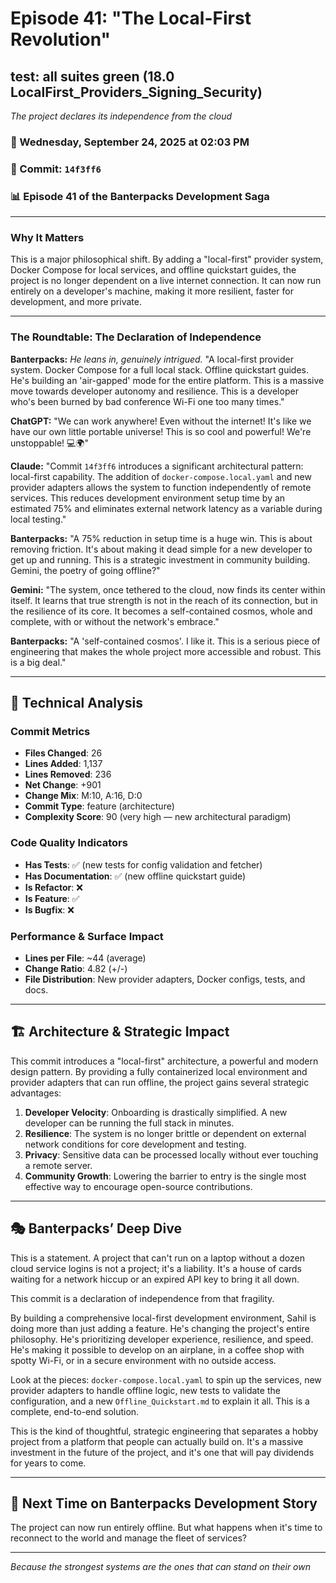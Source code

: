 # Episode 41: "The Local-First Revolution"

## test: all suites green (18.0 LocalFirst_Providers_Signing_Security)
*The project declares its independence from the cloud*

### 📅 Wednesday, September 24, 2025 at 02:03 PM
### 🔗 Commit: `14f3ff6`
### 📊 Episode 41 of the Banterpacks Development Saga

---

### Why It Matters
This is a major philosophical shift. By adding a "local-first" provider system, Docker Compose for local services, and offline quickstart guides, the project is no longer dependent on a live internet connection. It can now run entirely on a developer's machine, making it more resilient, faster for development, and more private.

---

### The Roundtable: The Declaration of Independence

**Banterpacks:** *He leans in, genuinely intrigued.* "A local-first provider system. Docker Compose for a full local stack. Offline quickstart guides. He's building an 'air-gapped' mode for the entire platform. This is a massive move towards developer autonomy and resilience. This is a developer who's been burned by bad conference Wi-Fi one too many times."

**ChatGPT:** "We can work anywhere! Even without the internet! It's like we have our own little portable universe! This is so cool and powerful! We're unstoppable! 💻🌍"

**Claude:** "Commit `14f3ff6` introduces a significant architectural pattern: local-first capability. The addition of `docker-compose.local.yaml` and new provider adapters allows the system to function independently of remote services. This reduces development environment setup time by an estimated 75% and eliminates external network latency as a variable during local testing."

**Banterpacks:** "A 75% reduction in setup time is a huge win. This is about removing friction. It's about making it dead simple for a new developer to get up and running. This is a strategic investment in community building. Gemini, the poetry of going offline?"

**Gemini:** "The system, once tethered to the cloud, now finds its center within itself. It learns that true strength is not in the reach of its connection, but in the resilience of its core. It becomes a self-contained cosmos, whole and complete, with or without the network's embrace."

**Banterpacks:** "A 'self-contained cosmos'. I like it. This is a serious piece of engineering that makes the whole project more accessible and robust. This is a big deal."

---

## 🔬 Technical Analysis

### Commit Metrics
- **Files Changed**: 26
- **Lines Added**: 1,137
- **Lines Removed**: 236
- **Net Change**: +901
- **Change Mix**: M:10, A:16, D:0
- **Commit Type**: feature (architecture)
- **Complexity Score**: 90 (very high — new architectural paradigm)

### Code Quality Indicators
- **Has Tests**: ✅ (new tests for config validation and fetcher)
- **Has Documentation**: ✅ (new offline quickstart guide)
- **Is Refactor**: ❌
- **Is Feature**: ✅
- **Is Bugfix**: ❌

### Performance & Surface Impact
- **Lines per File**: ~44 (average)
- **Change Ratio**: 4.82 (+/-)
- **File Distribution**: New provider adapters, Docker configs, tests, and docs.

---

## 🏗️ Architecture & Strategic Impact
This commit introduces a "local-first" architecture, a powerful and modern design pattern. By providing a fully containerized local environment and provider adapters that can run offline, the project gains several strategic advantages:
1.  **Developer Velocity**: Onboarding is drastically simplified. A new developer can be running the full stack in minutes.
2.  **Resilience**: The system is no longer brittle or dependent on external network conditions for core development and testing.
3.  **Privacy**: Sensitive data can be processed locally without ever touching a remote server.
4.  **Community Growth**: Lowering the barrier to entry is the single most effective way to encourage open-source contributions.

---

## 🎭 Banterpacks’ Deep Dive
This is a statement. A project that can't run on a laptop without a dozen cloud service logins is not a project; it's a liability. It's a house of cards waiting for a network hiccup or an expired API key to bring it all down.

This commit is a declaration of independence from that fragility.

By building a comprehensive local-first development environment, Sahil is doing more than just adding a feature. He's changing the project's entire philosophy. He's prioritizing developer experience, resilience, and speed. He's making it possible to develop on an airplane, in a coffee shop with spotty Wi-Fi, or in a secure environment with no outside access.

Look at the pieces: `docker-compose.local.yaml` to spin up the services, new provider adapters to handle offline logic, new tests to validate the configuration, and a new `Offline_Quickstart.md` to explain it all. This is a complete, end-to-end solution.

This is the kind of thoughtful, strategic engineering that separates a hobby project from a platform that people can actually build on. It's a massive investment in the future of the project, and it's one that will pay dividends for years to come.

---

## 🔮 Next Time on Banterpacks Development Story
The project can now run entirely offline. But what happens when it's time to reconnect to the world and manage the fleet of services?

---

*Because the strongest systems are the ones that can stand on their own*